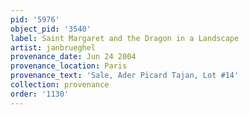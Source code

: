 ```yaml
---
pid: '5976'
object_pid: '3540'
label: Saint Margaret and the Dragon in a Landscape
artist: janbrueghel
provenance_date: Jun 24 2004
provenance_location: Paris
provenance_text: 'Sale, Ader Picard Tajan, Lot #14'
collection: provenance
order: '1130'
---
```

